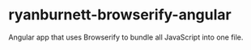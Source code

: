 ryanburnett-browserify-angular
==============================

Angular app that uses Browserify to bundle all JavaScript into one file.
